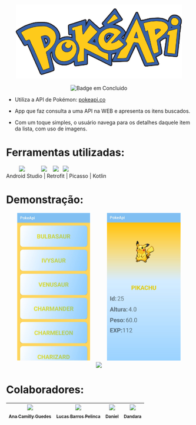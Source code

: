 <div align="center">
	<img height="200" src="https://github.com/anacamilly/PokeApi/blob/master/app/src/main/res/drawable/pokeapi.png" alt="PokeAPI">
  
  ![Badge em Concluido](http://img.shields.io/static/v1?label=STATUS&message=%20CONCLUIDO&color=GREEN&style=for-the-badge)
</div>

* Utiliza a API de Pokémon: [pokeapi.co](https://pokeapi.co)

* App que faz consulta a uma API na WEB e apresenta os itens buscados.

* Com um toque simples, o usuário navega para os detalhes daquele item da lista, com uso de imagens.

# Ferramentas utilizadas:
<div  display= "inline-block"> 
        
    <img height="50" src="https://upload.wikimedia.org/wikipedia/commons/thumb/9/95/Android_Studio_Icon_3.6.svg/1900px-Android_Studio_Icon_3.6.svg.png">
             
    <img height="50" src="https://images.velog.io/images/vector13/post/16daaf87-d286-465b-a8dd-1b6fecf7b87c/retrofit-logo.png">
      
    <img height="50" src="https://koenig-media.raywenderlich.com/uploads/2019/06/Picasso-feature.png">
     
    <img height="50" src="https://upload.wikimedia.org/wikipedia/commons/7/74/Kotlin_Icon.png">
</div>

<figcaption> Android Studio | Retrofit | Picasso | Kotlin </figcaption>

# Demonstração:
<div align="center">
	<div display="inline-block">
		<div>
			<img height="400" margin-right="50" src="https://github.com/anacamilly/PokeApi/blob/master/app/src/main/res/drawable/print1.jpg">
			ㅤㅤㅤ
			<img height="400" src="https://github.com/anacamilly/PokeApi/blob/master/app/src/main/res/drawable/print2.jpg">
		</div>
	</div>
	<a href="https://github.com/anacamilly/PokeApi/blob/master/PokeApi.apk"><img src="https://www.pngplay.com/wp-content/uploads/6/Download-Button-Logo-Background-PNG-Image.png" height="200"></a>
</div>

# Colaboradores:

| [<img src="https://avatars.githubusercontent.com/u/90116902?v=4" width=115><br><sub>Ana Camilly Guedes</sub>](https://github.com/anacamilly) | [<img src="https://avatars.githubusercontent.com/u/93331493?v=4" width=115><br><sub>Lucas Barros Pelinca</sub>](https://github.com/lucasbpc2002) | [<img src="https://avatars.githubusercontent.com/u/100950064?v=4" width=115><br><sub>Daniel</sub>](https://github.com/Danieu1) | [<img src="https://avatars.githubusercontent.com/u/105498447?v=4" width=115><br><sub>Dandara</sub>](https://github.com/Dandara91) |
| :---: | :---: | :---: | :---: |


